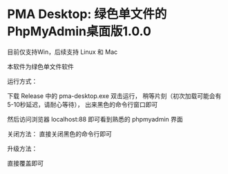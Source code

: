 PMA Desktop: 绿色单文件的PhpMyAdmin桌面版1.0.0
==============================================

目前仅支持Win，后续支持 Linux 和 Mac

本软件为绿色单文件软件

运行方式：

下载 Release 中的 pma-desktop.exe 双击运行， 稍等片刻（初次加载可能会有5-10秒延迟，请耐心等待）， 出来黑色的命令行窗口即可

然后访问浏览器  localhost:88  即可看到熟悉的 phpmyadmin 界面

关闭方法：
直接关闭黑色的命令行即可


升级方法：

直接覆盖即可